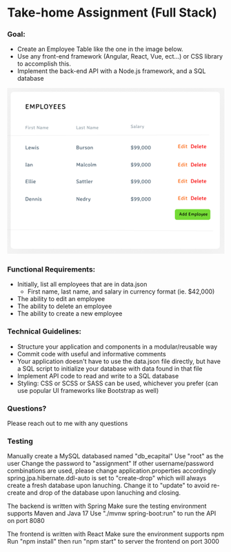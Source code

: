 # Take-home Assignment (Full Stack) #

### Goal: ###
* Create an Employee Table like the one in the image below.
* Use any front-end framework (Angular, React, Vue, ect...) or CSS library to accomplish this.
* Implement the back-end API with a Node.js framework, and a SQL database

![](example.png)

### Functional Requirements: ###
* Initially, list all employees that are in data.json
  * First name, last name, and salary in currency format (ie. $42,000)
* The ability to edit an employee
* The ability to delete an employee
* The ability to create a new employee

### Technical Guidelines: ###
* Structure your application and components in a modular/reusable way
* Commit code with useful and informative comments
* Your application doesn't have to use the data.json file directly, but have a SQL script to initialize your database with data found in that file
* Implement API code to read and write to a SQL database
* Styling: CSS or SCSS or SASS can be used, whichever you prefer (can use popular UI frameworks like Bootstrap as well)

### Questions? ###
Please reach out to me with any questions

### Testing ###
Manually create a MySQL databased named "db_ecapital"
Use "root" as the user
Change the password to "assignment"
If other username/password combinations are used, please change application.properties accordingly
spring.jpa.hibernate.ddl-auto is set to "create-drop" which will always create a fresh database upon lanuching. Change it to "update" to avoid re-create and drop of the database upon lanuching and closing.

The backend is written with Spring
Make sure the testing environment supports Maven and Java 17
Use "./mvnw spring-boot:run" to run the API on port 8080

The frontend is written with React
Make sure the environment supports npm
Run "npm install" then run "npm start" to server the frontend on port 3000

